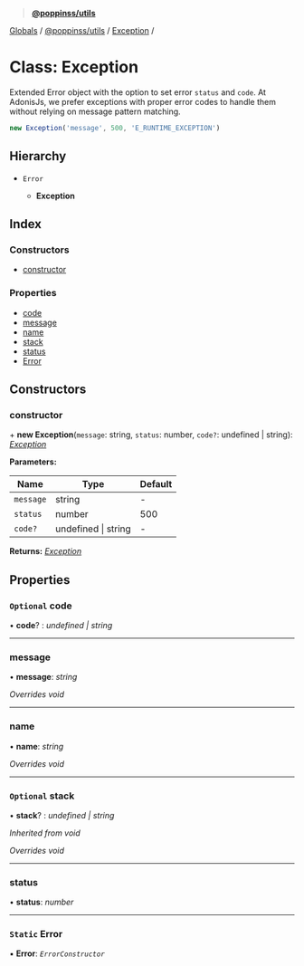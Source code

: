 > **[@poppinss/utils](../README.md)**

[Globals](../README.md) / [@poppinss/utils](../modules/_poppinss_utils.md) / [Exception](_poppinss_utils.exception.md) /

# Class: Exception

Extended Error object with the option to set error `status` and `code`.
At AdonisJs, we prefer exceptions with proper error codes to handle
them without relying on message pattern matching.

```js
new Exception('message', 500, 'E_RUNTIME_EXCEPTION')
```

## Hierarchy

* `Error`

  * **Exception**

## Index

### Constructors

* [constructor](_poppinss_utils.exception.md#constructor)

### Properties

* [code](_poppinss_utils.exception.md#optional-code)
* [message](_poppinss_utils.exception.md#message)
* [name](_poppinss_utils.exception.md#name)
* [stack](_poppinss_utils.exception.md#optional-stack)
* [status](_poppinss_utils.exception.md#status)
* [Error](_poppinss_utils.exception.md#static-error)

## Constructors

###  constructor

\+ **new Exception**(`message`: string, `status`: number, `code?`: undefined | string): *[Exception](_poppinss_utils.exception.md)*

**Parameters:**

Name | Type | Default |
------ | ------ | ------ |
`message` | string | - |
`status` | number | 500 |
`code?` | undefined \| string | - |

**Returns:** *[Exception](_poppinss_utils.exception.md)*

## Properties

### `Optional` code

• **code**? : *undefined | string*

___

###  message

• **message**: *string*

*Overrides void*

___

###  name

• **name**: *string*

*Overrides void*

___

### `Optional` stack

• **stack**? : *undefined | string*

*Inherited from void*

*Overrides void*

___

###  status

• **status**: *number*

___

### `Static` Error

▪ **Error**: *`ErrorConstructor`*